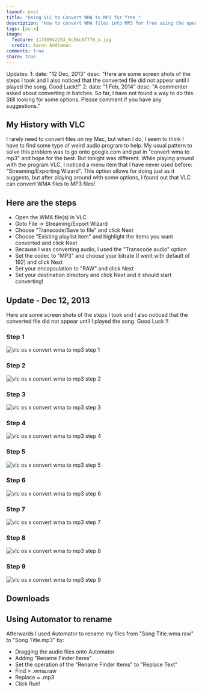 ```yaml
---
layout: post
title: "Using VLC to Convert WMA to MP3 for free "
description: "How to convert WMA files into MP3 for free using the open source program called VLC."
tags: [os-x]
image:
  feature: 11788942253_6c55c0f770_o.jpg
  credit: Aaron Addleman
comments: true
share: true
---
```

Updates:
  1:
    date: "12 Dec, 2013"
    desc: "Here are some screen shots of the steps I took and I also noticed that the converted file did not appear until I played the song. Good Luck!!"
  2:
    date: "1 Feb, 2014"
    desc: "A commenter asked about converting in batches. So far, I have not found a way to do this. Still looking for some options. Please comment if you have any suggestions."


## My History with VLC

I rarely need to convert files on my Mac, but when I do, I seem to think I have to find some type of weird audio program to help. My usual pattern to solve this problem was to go onto google.com and put in "convert wma to mp3" and hope for the best. But tonight was different. While playing around with the program VLC, I noticed a menu item that I have never used before: "Streaming/Exporting Wizard". This option allows for doing just as it suggests, but after playing around with some options, I found out that VLC can convert WMA files to MP3 files!

## Here are the steps

* Open the WMA file(s) in VLC
* Goto File -&gt; Streaming/Export Wizard
* Choose "Transcode/Save to file" and click Next
* Choose "Existing playlist item" and highlight the items you want converted and click Next
* Because I was converting audio, I used the "Transcode audio" option
* Set the codec to "MP3" and choose your bitrate (I went with default of 192) and click Next
* Set your encapsulation to "RAW" and click Next
* Set your destination directory and click Next and it should start converting!

## Update - Dec 12, 2013

Here are some screen shots of the steps I took and I also noticed that the converted file did not appear until I played the song. Good Luck !!

### Step 1
![vlc os x convert wma to mp3 step 1](/attachments/vlc_step1.png "vlc os x convert wma to mp3 step 1")

### Step 2
![vlc os x convert wma to mp3 step 2](/attachments/vlc_step2.png "vlc os x convert wma to mp3 step 2")

### Step 3
![vlc os x convert wma to mp3 step 3](/attachments/vlc_step3.png "vlc os x convert wma to mp3 step 3")

### Step 4
![vlc os x convert wma to mp3 step 4](/attachments/vlc_step4.png "vlc os x convert wma to mp3 step 4")

### Step 5
![vlc os x convert wma to mp3 step 5](/attachments/vlc_step5.png "vlc os x convert wma to mp3 step 5")

### Step 6
![vlc os x convert wma to mp3 step 6](/attachments/vlc_step6.png "vlc os x convert wma to mp3 step 6")

### Step 7
![vlc os x convert wma to mp3 step 7](/attachments/vlc_step7.png "vlc os x convert wma to mp3 step 7")

### Step 8
![vlc os x convert wma to mp3 step 8](/attachments/vlc_step8.png "vlc os x convert wma to mp3 step 8")

### Step 9
![vlc os x convert wma to mp3 step 9](/attachments/vlc_step9.png "vlc os x convert wma to mp3 step 9")

## Downloads



## Using Automator to rename

Afterwards I used Automator to rename my files from "Song Title.wma.raw" to "Song Title.mp3" by:

* Dragging the audio files onto Automator
* Adding "Rename Finder Items"
* Set the operation of the "Rename Finder Items" to "Replace Text"
* Find = .wma.raw
* Replace = .mp3
* Click Run!
